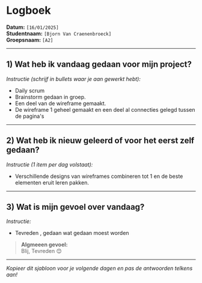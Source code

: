 # Logboek

**Datum:** `[16/01/2025]`  
**Studentnaam:** `[Bjorn Van Craenenbroeck]`  
**Groepsnaam:** `[A2]`

---

## 1) Wat heb ik vandaag gedaan voor mijn project?

*Instructie (schrijf in bullets waar je aan gewerkt hebt):*  
- Daily scrum
- Brainstorm gedaan in groep.
- Een deel van de wireframe gemaakt.
- De wireframe 1 geheel gemaakt en een deel al connecties gelegd tussen de pagina's



---
## 2) Wat heb ik nieuw geleerd of voor het eerst zelf gedaan?

*Instructie (1 item per dag volstaat):*  
- Verschillende designs van wireframes combineren tot 1 en de beste elementen eruit leren pakken.

---

## 3) Wat is mijn gevoel over vandaag?

*Instructie:*  
- Tevreden , gedaan wat gedaan moest worden


> **Algmeeen gevoel:**  
 Blij, Tevreden 😊

---

*Kopieer dit sjabloon voor je volgende dagen en pas de antwoorden telkens aan!*


